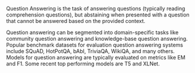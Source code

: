 Question Answering is the task of answering questions (typically reading comprehension questions), but abstaining when presented with a question that cannot be answered based on the provided context.

Question answering can be segmented into domain-specific tasks like community question answering and knowledge-base question answering. Popular benchmark datasets for evaluation question answering systems include SQuAD, HotPotQA, bAbI, TriviaQA, WikiQA, and many others. Models for question answering are typically evaluated on metrics like EM and F1. Some recent top performing models are T5 and XLNet.